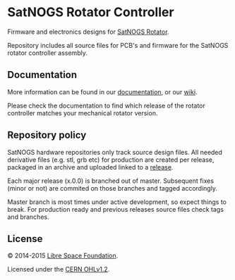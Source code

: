 # SatNOGS Rotator Controller

Firmware and electronics designs for [SatNOGS Rotator](https://github.com/satnogs/satnogs-rotator/).

Repository includes all source files for PCB's and firmware for the SatNOGS rotator controller assembly.

## Documentation

More information can be found in our [documentation](http://satnogs.org/documentation/hardware/), or our [wiki](https://wiki.satnogs.org).

Please check the documentation to find which release of the rotator controller matches your mechanical rotator version.

## Repository policy
SatNOGS hardware repositories only track source design files. All needed derivative files (e.g. stl, grb etc) for production are created per release, packaged in an archive and uploaded linked to a  [release](https://github.com/satnogs/satnogs-rotator-controller/releases).

Each major release (x.0.0) is branched out of master. Subsequent fixes (minor or not) are commited on those branches and tagged accordingly.

Master branch is most times under active development, so expect things to break. For production ready and previous releases source files check tags and branches.

## License

&copy; 2014-2015 [Libre Space Foundation](http://librespacefoundation.org).

Licensed under the [CERN OHLv1.2](LICENSE).
